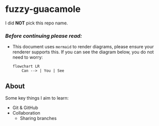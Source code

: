 # fuzzy-guacamole
I did **NOT** pick this repo name.

### ***Before continuing please read:***

- This document uses `mermaid` to render diagrams, please ensure your renderer supports this. If you can see the diagram below, you do not need to worry:
    ```mermaid
    flowchart LR
        Can --> | You | See
    ```

## About

Some key things I aim to learn:
- Git & GitHub
- Collaboration
  - Sharing branches
